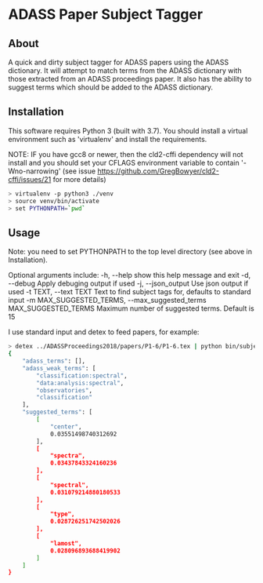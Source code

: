 # ADASS Paper Subject Tagger

## About
A quick and dirty subject tagger for ADASS papers using the ADASS dictionary. It will attempt
to match terms from the ADASS dictionary with those extracted from an ADASS proceedings paper.
It also has the ability to suggest terms which should be added to the ADASS dictionary.

## Installation

This software requires Python 3 (built with 3.7). You should install a virtual environment 
such as 'virtualenv' and install the requirements.

NOTE: IF you have gcc8 or newer, then the cld2-cffi dependency will not install and you should 
set your CFLAGS environment variable to contain '-Wno-narrowing' 
(see issue https://github.com/GregBowyer/cld2-cffi/issues/21 for more details) 

```bash
> virtualenv -p python3 ./venv
> source venv/bin/activate
> set PYTHONPATH=`pwd`

```

## Usage

Note: you need to set PYTHONPATH to the top level directory (see above in Installation).

Optional arguments include:
  -h, --help            show this help message and exit
  -d, --debug           Apply debuging output if used
  -j, --json_output     Use json output if used
  -t TEXT, --text TEXT  Text to find subject tags for, defaults to standard
                        input
  -m MAX_SUGGESTED_TERMS, --max_suggested_terms MAX_SUGGESTED_TERMS
                        Maximum number of suggested terms. Default is 15

I use standard input and detex to feed papers, for example:

```bash
> detex ../ADASSProceedings2018/papers/P1-6/P1-6.tex | python bin/subject_tagger.py -j -m 5
{
    "adass_terms": [],
    "adass_weak_terms": [
        "classification:spectral",
        "data:analysis:spectral",
        "observatories",
        "classification"
    ],
    "suggested_terms": [
        [
            "center",
            0.03551498740312692
        ],
        [
            "spectra",
            0.03437843324160236
        ],
        [
            "spectral",
            0.031079214880180533
        ],
        [
            "type",
            0.028726251742502026
        ],
        [
            "lamost",
            0.028096893688419902
        ]
    ]
}

```

